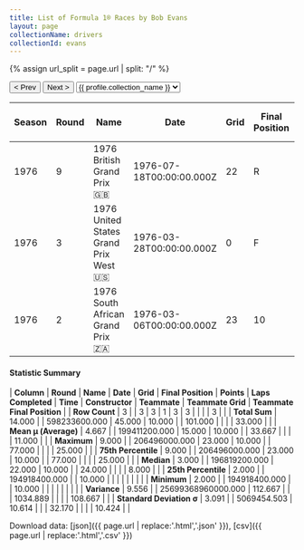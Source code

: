 ```yaml
---
title: List of Formula 1® Races by Bob Evans
layout: page
collectionName: drivers
collectionId: evans
---
```


{% assign url_split = page.url | split: "/" %}
<div id="collection-navigation">
<button onclick="selector.options[selector.selectedIndex-1].value && (window.location = selector.options[selector.selectedIndex-1].value);">&lt; Prev</button>
<button onclick="selector.options[selector.selectedIndex+1].value && (window.location = selector.options[selector.selectedIndex+1].value);">Next &gt;</button>
<select id="selector" onchange="this.options[this.selectedIndex].value && (window.location = this.options[this.selectedIndex].value);">
  {% for collectionId in site.data[page.collectionName].refs %}
    {% if collectionId == page.collectionId %}
      {% assign selected = "selected" %}
    {% else %}
      {% assign selected = "" %}
    {% endif %}
    {% assign profile = site.data[page.collectionName][collectionId].profile %}
    <option value="/f1/{{ page.collectionName }}/{{ collectionId }}/{{ url_split[4] }}" {{ selected }}>{{ profile.collection_name }}</option>
  {% endfor %}
</select>
</div>

| Season | Round | Name | Date | Grid | Final Position | Points | Laps Completed | Time | Constructor | Teammate | Teammate Grid | Teammate Final Position |
|--|--|--|--|--|--|--|--|--|--|--|--|--|
| 1976 | 9 | 1976 British Grand Prix 🇬🇧 | 1976-07-18T00:00:00.000Z | 22 | R | 0.0 | 24 |   | Brabham-Ford 🇬🇧 | [Lella Lombardi 🇮🇹](/f1/drivers/lombardi) | 0 | F |
| 1976 | 3 | 1976 United States Grand Prix West 🇺🇸 | 1976-03-28T00:00:00.000Z | 0 | F | 0.0 | 0 |   | Team Lotus 🇬🇧 | [Gunnar Nilsson 🇸🇪](/f1/drivers/nilsson) | 8 | R |
| 1976 | 2 | 1976 South African Grand Prix 🇿🇦 | 1976-03-06T00:00:00.000Z | 23 | 10 | 0.0 | 77 |   | Team Lotus 🇬🇧 | [Gunnar Nilsson 🇸🇪](/f1/drivers/nilsson) | 25 | R |

#### Statistic Summary

| **Column** | **Round** | **Name** | **Date** | **Grid** | **Final Position** | **Points** | **Laps Completed** | **Time** | **Constructor** | **Teammate** | **Teammate Grid** | **Teammate Final Position** |
| **Row Count** | 3 |  | 3 | 3 | 1 | 3 | 3 |  |  |  | 3 |  |
| **Total Sum** | 14.000 |  | 598233600.000 | 45.000 | 10.000 |  | 101.000 |  |  |  | 33.000 |  |
| **Mean μ (Average)** | 4.667 |  | 199411200.000 | 15.000 | 10.000 |  | 33.667 |  |  |  | 11.000 |  |
| **Maximum** | 9.000 |  | 206496000.000 | 23.000 | 10.000 |  | 77.000 |  |  |  | 25.000 |  |
| **75th Percentile** | 9.000 |  | 206496000.000 | 23.000 | 10.000 |  | 77.000 |  |  |  | 25.000 |  |
| **Median** | 3.000 |  | 196819200.000 | 22.000 | 10.000 |  | 24.000 |  |  |  | 8.000 |  |
| **25th Percentile** | 2.000 |  | 194918400.000 |  | 10.000 |  |  |  |  |  |  |  |
| **Minimum** | 2.000 |  | 194918400.000 |  | 10.000 |  |  |  |  |  |  |  |
| **Variance** | 9.556 |  | 25699368960000.000 | 112.667 |  |  | 1034.889 |  |  |  | 108.667 |  |
| **Standard Deviation σ** | 3.091 |  | 5069454.503 | 10.614 |  |  | 32.170 |  |  |  | 10.424 |  |

Download data: [json]({{ page.url | replace:'.html','.json' }}), [csv]({{ page.url | replace:'.html','.csv' }})
